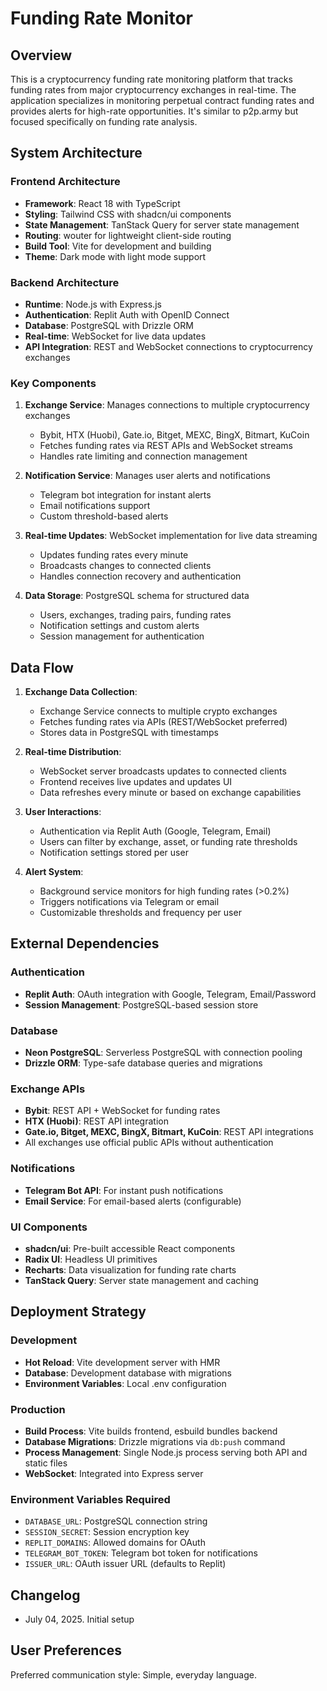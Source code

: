 # Funding Rate Monitor

## Overview

This is a cryptocurrency funding rate monitoring platform that tracks funding rates from major cryptocurrency exchanges in real-time. The application specializes in monitoring perpetual contract funding rates and provides alerts for high-rate opportunities. It's similar to p2p.army but focused specifically on funding rate analysis.

## System Architecture

### Frontend Architecture
- **Framework**: React 18 with TypeScript
- **Styling**: Tailwind CSS with shadcn/ui components
- **State Management**: TanStack Query for server state management
- **Routing**: wouter for lightweight client-side routing
- **Build Tool**: Vite for development and building
- **Theme**: Dark mode with light mode support

### Backend Architecture
- **Runtime**: Node.js with Express.js
- **Authentication**: Replit Auth with OpenID Connect
- **Database**: PostgreSQL with Drizzle ORM
- **Real-time**: WebSocket for live data updates
- **API Integration**: REST and WebSocket connections to cryptocurrency exchanges

### Key Components

1. **Exchange Service**: Manages connections to multiple cryptocurrency exchanges
   - Bybit, HTX (Huobi), Gate.io, Bitget, MEXC, BingX, Bitmart, KuCoin
   - Fetches funding rates via REST APIs and WebSocket streams
   - Handles rate limiting and connection management

2. **Notification Service**: Manages user alerts and notifications
   - Telegram bot integration for instant alerts
   - Email notifications support
   - Custom threshold-based alerts

3. **Real-time Updates**: WebSocket implementation for live data streaming
   - Updates funding rates every minute
   - Broadcasts changes to connected clients
   - Handles connection recovery and authentication

4. **Data Storage**: PostgreSQL schema for structured data
   - Users, exchanges, trading pairs, funding rates
   - Notification settings and custom alerts
   - Session management for authentication

## Data Flow

1. **Exchange Data Collection**:
   - Exchange Service connects to multiple crypto exchanges
   - Fetches funding rates via APIs (REST/WebSocket preferred)
   - Stores data in PostgreSQL with timestamps

2. **Real-time Distribution**:
   - WebSocket server broadcasts updates to connected clients
   - Frontend receives live updates and updates UI
   - Data refreshes every minute or based on exchange capabilities

3. **User Interactions**:
   - Authentication via Replit Auth (Google, Telegram, Email)
   - Users can filter by exchange, asset, or funding rate thresholds
   - Notification settings stored per user

4. **Alert System**:
   - Background service monitors for high funding rates (>0.2%)
   - Triggers notifications via Telegram or email
   - Customizable thresholds and frequency per user

## External Dependencies

### Authentication
- **Replit Auth**: OAuth integration with Google, Telegram, Email/Password
- **Session Management**: PostgreSQL-based session store

### Database
- **Neon PostgreSQL**: Serverless PostgreSQL with connection pooling
- **Drizzle ORM**: Type-safe database queries and migrations

### Exchange APIs
- **Bybit**: REST API + WebSocket for funding rates
- **HTX (Huobi)**: REST API integration
- **Gate.io, Bitget, MEXC, BingX, Bitmart, KuCoin**: REST API integrations
- All exchanges use official public APIs without authentication

### Notifications
- **Telegram Bot API**: For instant push notifications
- **Email Service**: For email-based alerts (configurable)

### UI Components
- **shadcn/ui**: Pre-built accessible React components
- **Radix UI**: Headless UI primitives
- **Recharts**: Data visualization for funding rate charts
- **TanStack Query**: Server state management and caching

## Deployment Strategy

### Development
- **Hot Reload**: Vite development server with HMR
- **Database**: Development database with migrations
- **Environment Variables**: Local .env configuration

### Production
- **Build Process**: Vite builds frontend, esbuild bundles backend
- **Database Migrations**: Drizzle migrations via `db:push` command
- **Process Management**: Single Node.js process serving both API and static files
- **WebSocket**: Integrated into Express server

### Environment Variables Required
- `DATABASE_URL`: PostgreSQL connection string
- `SESSION_SECRET`: Session encryption key
- `REPLIT_DOMAINS`: Allowed domains for OAuth
- `TELEGRAM_BOT_TOKEN`: Telegram bot token for notifications
- `ISSUER_URL`: OAuth issuer URL (defaults to Replit)

## Changelog

- July 04, 2025. Initial setup

## User Preferences

Preferred communication style: Simple, everyday language.